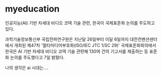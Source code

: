 # myeducation
인공지능(AI) 기반 차세대 비디오 코덱 기술 관련, 한국이 국제표준화 논의를 주도하고 있다.

과학기술정보통신부 국립전파연구원은 지난달 26일부터 이달 6일까지 대전컨벤션센터에서 개최된 제47차 '멀티미디어부호화(ISO/IEC JTC 1/SC 29)' 국제표준화회의에서 한국은 AI 기반 차세대 비디오 코덱 기술 관련해 130여 건의 기고서를 제출하는 등 표준화 논의를 주도했다고 7일 밝혔다.

나의 생각은 ai 시대는....
